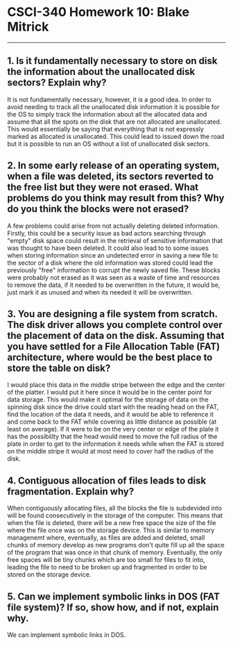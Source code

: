 # CSCI-340 Homework 10: Blake Mitrick
---

## 1. Is it fundamentally necessary to store on disk the information about the unallocated disk sectors? Explain why?

It is not fundamentally necessary, however, it is a good idea. In order to avoid needing to track all the unallocated disk information it is possible for the OS to simply track the information about all the allocated data and assume that all the spots on the disk that are not allocated are unallocated. This would essentially be saying that everything that is not expressly marked as allocated is unallocated. This could lead to issued down the road but it is possible to run an OS without a list of unallocated disk sectors.

## 2. In some early release of an operating system, when a file was deleted, its sectors reverted to the free list but they were not erased. What problems do you think may result from this? Why do you think the blocks were not erased?

A few problems could arise from not actually deleting deleted information. Firstly, this could be a security issue as bad actors searching through "empty" disk space could result in the retrieval of sensitive information that was thought to have been deleted. It could also lead to to some issues when storing information since an undetected error in saving a new file to the sector of a disk where the old information was stored could lead the previously "free" information to corrupt the newly saved file. These blocks were probably not erased as it was seen as a waste of time and resources to remove the data, if it needed to be overwritten in the future, it would be, just mark it as unused and when its needed it will be overwritten.

## 3. You are designing a file system from scratch. The disk driver allows you complete control over the placement of data on the disk. Assuming that you have settled for a File Allocation Table (FAT) architecture, where would be the best place to store the table on disk?

I would place this data in the middle stripe between the edge and the center of the platter. I would put it here since it would be in the center point for data storage. This would make it optimal for the storage of data on the spinning disk since the drive could start with the reading head on the FAT, find the location of the data it needs, and it would be able to reference it and come back to the FAT while covering as little distance as possible (at least on average). If it were to be on the very center or edge of the plate it has the possiblilty that the head would need to move the full radius of the plate in order to get to the information it needs while when the FAT is stored on the middle stripe it would at most need to cover half the radius of the disk.

## 4. Contiguous allocation of files leads to disk fragmentation. Explain why?

When contiguously allocating files, all the blocks the file is subdevided into will be found consecutively in the storage of the computer. This means that when the file is deleted, there will be a new free space the size of the file where the file once was on the storage device. This is similar to memory managenemt where, eventually, as files are added and deleted, small chunks of memory develop as new programs don't quite fill up all the space of the program that was once in that chunk of memory. Eventually, the only free spaces will be tiny chunks which are too small for files to fit into, leading the file to need to be broken up and fragmented in order to be stored on the storage device.

## 5. Can we implement symbolic links in DOS (FAT file system)? If so, show how, and if not, explain why.

We can implement symbolic links in DOS. 
